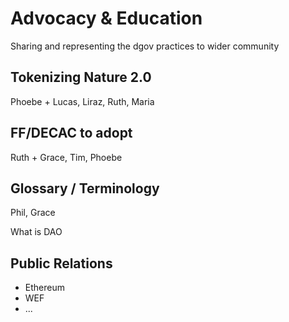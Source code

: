 # Advocacy & Education

Sharing and representing the dgov practices to wider community

## Tokenizing Nature 2.0

Phoebe + Lucas, Liraz, Ruth, Maria

## FF/DECAC to adopt

Ruth + Grace, Tim, Phoebe

## Glossary / Terminology

Phil, Grace

What is DAO

## Public Relations

* Ethereum
* WEF
* ...

